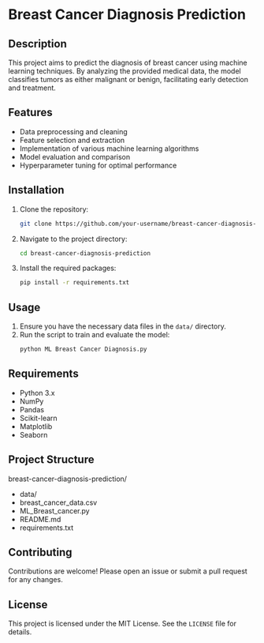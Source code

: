 # Breast Cancer Diagnosis Prediction

## Description

This project aims to predict the diagnosis of breast cancer using machine learning techniques. By analyzing the provided medical data, the model classifies tumors as either malignant or benign, facilitating early detection and treatment.

## Features

- Data preprocessing and cleaning
- Feature selection and extraction
- Implementation of various machine learning algorithms
- Model evaluation and comparison
- Hyperparameter tuning for optimal performance

## Installation

1. Clone the repository:
    ```bash
    git clone https://github.com/your-username/breast-cancer-diagnosis-prediction.git
    ```
2. Navigate to the project directory:
    ```bash
    cd breast-cancer-diagnosis-prediction
    ```
3. Install the required packages:
    ```bash
    pip install -r requirements.txt
    ```

## Usage

1. Ensure you have the necessary data files in the `data/` directory.
2. Run the script to train and evaluate the model:
    ```bash
    python ML Breast Cancer Diagnosis.py
    
    ```

## Requirements

- Python 3.x
- NumPy
- Pandas
- Scikit-learn
- Matplotlib
- Seaborn

## Project Structure

breast-cancer-diagnosis-prediction/
- data/
- breast_cancer_data.csv
- ML_Breast_cancer.py
- README.md
- requirements.txt


## Contributing

Contributions are welcome! Please open an issue or submit a pull request for any changes.

## License

This project is licensed under the MIT License. See the `LICENSE` file for details.
